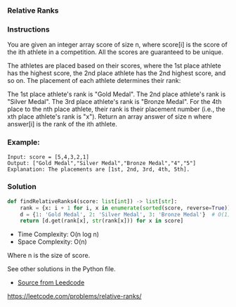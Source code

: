 ### Relative Ranks

### Instructions

You are given an integer array score of size n, where score[i] is the score of the ith athlete in a competition. All the scores are guaranteed to be unique.

The athletes are placed based on their scores, where the 1st place athlete has the highest score, the 2nd place athlete has the 2nd highest score, and so on. The placement of each athlete determines their rank:

The 1st place athlete's rank is "Gold Medal".
The 2nd place athlete's rank is "Silver Medal".
The 3rd place athlete's rank is "Bronze Medal".
For the 4th place to the nth place athlete, their rank is their placement number (i.e., the xth place athlete's rank is "x").
Return an array answer of size n where answer[i] is the rank of the ith athlete.


### Example:

```
Input: score = [5,4,3,2,1]
Output: ["Gold Medal","Silver Medal","Bronze Medal","4","5"]
Explanation: The placements are [1st, 2nd, 3rd, 4th, 5th].
```

### Solution

```py
def findRelativeRanks4(score: list[int]) -> list[str]:
    rank = {x: i + 1 for i, x in enumerate(sorted(score, reverse=True))}
    d = {1: 'Gold Medal', 2: 'Silver Medal', 3: 'Bronze Medal'}  # O(1)
    return [d.get(rank[x], str(rank[x])) for x in score]
```
* Time Complexity: O(n log n)
* Space Complexity: O(n) 

Where n is the size of score.

See other solutions in the Python file.


* [Source from Leedcode](https://leetcode.com/problems/relative-ranks/)




























https://leetcode.com/problems/relative-ranks/